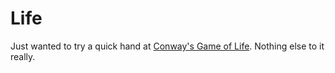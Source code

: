 # Life

Just wanted to try a quick hand at [Conway's Game of
Life](http://en.wikipedia.org/wiki/Conway%27s_Game_of_Life). Nothing else to it
really.
